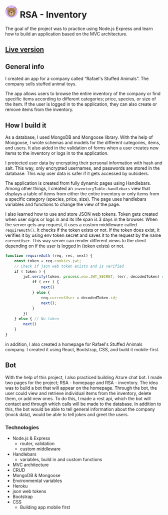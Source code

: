 # <img src="public/assets/apple-touch-icon.png" width="40" height="40"/> RSA - Inventory

The goal of the project was to practice using Node.js Express and learn how to build an application based on the MVC
architecture.

## [Live version](https://rafaels-inventory.herokuapp.com/)

## General info

I created an app for a company called “Rafael's Stuffed Animals”. The company sells stuffed animal toys.

The app allows users to browse the entire inventory of the company or find specific items according to different
categories; price, species, or size of the item. If the user is logged in to the application, they can also create or
remove items from the inventory.

## How I build it

As a database, I used MongoDB and Mongoose library. With the help of Mongoose, I wrote schemas and models for the
different categories, items, and users. It also aided in the validation of forms when a user creates new items to the
inventory or logs in to the application.

I protected user data by encrypting their personal information with hash and salt. This way, only encrypted usernames,
and passwords are stored in the database. This way user data is safer if it gets accessed by outsiders.

The application is created from fully dynamic pages using Handlebars. Among other things, I created an
``
inventoryTable.handlebars
``
view that displays a table of items from either the entire inventory or only items from a specific category (species,
price, size). The page uses handlebars variables and functions to change the view of the page.

I also learned how to use and store JSON web tokens. Token gets created when user signs or logs in and its life span is
3 days in the browser. When the server gets any request, it uses a custom middleware called ``requireAuth()``. It checks
if the token exists or not. If the token does exist, it verifies it by using env token secret and saves it to the
request by the name ``currentUser``. This way server can render different views to the client depending on if the user
is logged in (token exists) or not.

```javascript
function requireAuth (req, res, next) {
    const token = req.cookies.jwt;
    // Check if json web token exists and is verified
    if ( token ) {
        jwt.verify(token, process.env.JWT_SECRET, (err, decodedToken) => {
            if ( err ) {
                next()
            } else {
                req.currentUser = decodedToken.id;
                next();
            }
        })
    } else { // No token
        next()
    }
}
```

in addition, I also created a homepage for Rafael's Stuffed Animals company. I created it using React, Bootstrap, CSS,
and build it mobile-first.

## Bot
With the help of this project, I also practiced building Azure chat bot. I made two pages for the project; RSA - 
homepage and RSA - inventory. The idea was to build a bot that will appear on the homepage. Through the bot, the user 
could view and retrieve individual items from the inventory, delete them, or add new ones. To do this, I made a 
rest api, which the bot will contact and through which calls will be made to the database. In addition to this, the 
bot would be able to tell general information about the company (mock data), would be able to tell jokes and greet 
the users.

### Technologies

- Node.js & Express
    - router, validation
    - custom middleware
- Handlebars
    - variables, build in and custom functions
- MVC architecture
- CRUD
- MongoDB & Mongoose
- Environmental variables
- Heroku
- json web tokens
- Bootstrap
- CSS
    - Building app mobile first


